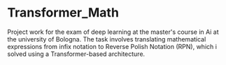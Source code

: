 # Transformer_Math
Project work for the exam of deep learning at the master's course in Ai at the university of Bologna. The task involves translating mathematical expressions from infix notation to Reverse Polish Notation (RPN), which i solved using a Transformer-based architecture.

